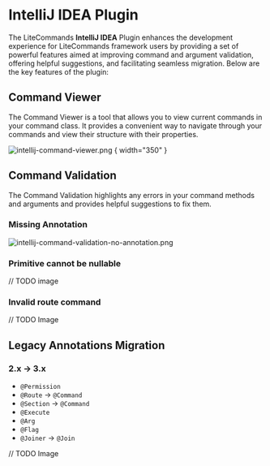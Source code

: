 # IntelliJ IDEA Plugin

The LiteCommands **IntelliJ IDEA** Plugin enhances the development experience for LiteCommands framework users by providing a set of powerful features aimed at improving command and argument validation, offering helpful suggestions, and facilitating seamless migration. Below are the key features of the plugin:

## Command Viewer

The Command Viewer is a tool that allows you to view current commands in your command class. It provides a convenient way to navigate through your commands and view their structure with their properties.

![intellij-command-viewer.png](intellij-command-viewer.png) { width="350" }

## Command Validation

The Command Validation highlights any errors in your command methods and arguments and provides helpful suggestions to fix them. 

### Missing Annotation

![intellij-command-validation-no-annotation.png](intellij-command-validation-no-annotation.png)


### Primitive cannot be nullable

// TODO image

### Invalid route command

// TODO Image

## Legacy Annotations Migration

### 2.x -> 3.x
- `@Permission`
- `@Route` -> `@Command`
- `@Section` -> `@Command`
- `@Execute`
- `@Arg`
- `@Flag`
- `@Joiner` -> `@Join`

// TODO Image